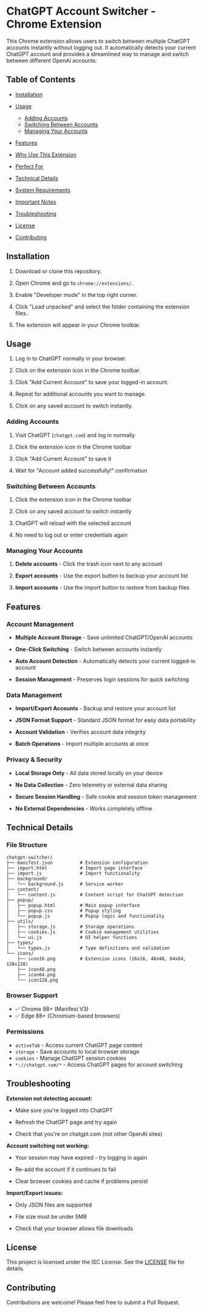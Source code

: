 # ChatGPT Account Switcher - Chrome Extension

This Chrome extension allows users to switch between multiple ChatGPT accounts instantly without logging out. It automatically detects your current ChatGPT account and provides a streamlined way to manage and switch between different OpenAI accounts.

## Table of Contents

- [Installation](#installation)

- [Usage](#usage)
  - [Adding Accounts](#adding-accounts)
  - [Switching Between Accounts](#switching-between-accounts)
  - [Managing Your Accounts](#managing-your-accounts)
- [Features](#features)
- [Why Use This Extension](#why-use-this-extension)
- [Perfect For](#perfect-for)
- [Technical Details](#technical-details)
- [System Requirements](#system-requirements)
- [Important Notes](#important-notes)
- [Troubleshooting](#troubleshooting)
- [License](#license)
- [Contributing](#contributing)

## Installation

1. Download or clone this repository.

2. Open Chrome and go to `chrome://extensions/`.
3. Enable "Developer mode" in the top right corner.
4. Click "Load unpacked" and select the folder containing the extension files.
5. The extension will appear in your Chrome toolbar.

## Usage

1. Log in to ChatGPT normally in your browser.

2. Click on the extension icon in the Chrome toolbar.
3. Click "Add Current Account" to save your logged-in account.
4. Repeat for additional accounts you want to manage.
5. Click on any saved account to switch instantly.

### Adding Accounts

1. Visit ChatGPT (```chatgpt.com```) and log in normally

2. Click the extension icon in the Chrome toolbar
3. Click "Add Current Account" to save it
4. Wait for "Account added successfully!" confirmation

### Switching Between Accounts

1. Click the extension icon in the Chrome toolbar

2. Click on any saved account to switch instantly
3. ChatGPT will reload with the selected account
4. No need to log out or enter credentials again

### Managing Your Accounts

1. **Delete accounts** - Click the trash icon next to any account

2. **Export accounts** - Use the export button to backup your account list
3. **Import accounts** - Use the import button to restore from backup files

## Features

### Account Management
- **Multiple Account Storage** - Save unlimited ChatGPT/OpenAI accounts

- **One-Click Switching** - Switch between accounts instantly
- **Auto Account Detection** - Automatically detects your current logged-in account
- **Session Management** - Preserves login sessions for quick switching

### Data Management
- **Import/Export Accounts** - Backup and restore your account list

- **JSON Format Support** - Standard JSON format for easy data portability
- **Account Validation** - Verifies account data integrity
- **Batch Operations** - Import multiple accounts at once

### Privacy & Security
- **Local Storage Only** - All data stored locally on your device

- **No Data Collection** - Zero telemetry or external data sharing
- **Secure Session Handling** - Safe cookie and session token management
- **No External Dependencies** - Works completely offline

## Technical Details

### File Structure

```
chatgpt-switcher/
├── manifest.json          # Extension configuration
├── import.html            # Import page interface
├── import.js              # Import functionality
├── background/
│   └── background.js      # Service worker
├── content/
│   └── content.js         # Content script for ChatGPT detection
├── popup/
│   ├── popup.html         # Main popup interface
│   ├── popup.css          # Popup styling
│   └── popup.js           # Popup logic and functionality
├── utils/
│   ├── storage.js         # Storage operations
│   ├── cookies.js         # Cookie management utilities
│   └── ui.js              # UI helper functions
├── types/
│   └── types.js           # Type definitions and validation
└── icons/
    ├── icon16.png         # Extension icons (16x16, 48x48, 64x64, 128x128)
    ├── icon48.png
    ├── icon64.png
    └── icon128.png
```

### Browser Support

- ✅ Chrome 88+ (Manifest V3)
- ✅ Edge 88+ (Chromium-based browsers)

### Permissions

- `activeTab` - Access current ChatGPT page content
- `storage` - Save accounts to local browser storage
- `cookies` - Manage ChatGPT session cookies
- `*://chatgpt.com/*` - Access ChatGPT pages for account switching

## Troubleshooting

**Extension not detecting account:**
- Make sure you're logged into ChatGPT

- Refresh the ChatGPT page and try again
- Check that you're on chatgpt.com (not other OpenAI sites)

**Account switching not working:**
- Your session may have expired - try logging in again

- Re-add the account if it continues to fail
- Clear browser cookies and cache if problems persist

**Import/Export issues:**
- Only JSON files are supported

- File size must be under 5MB
- Check that your browser allows file downloads

## License

This project is licensed under the ISC License. See the [LICENSE](./LICENSE) file for details.

## Contributing

Contributions are welcome! Please feel free to submit a Pull Request.


